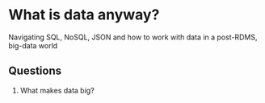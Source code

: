 # What is data anyway? 

Navigating SQL, NoSQL, JSON and how to work with data in a post-RDMS, big-data world

## Questions

1. What makes data big?
